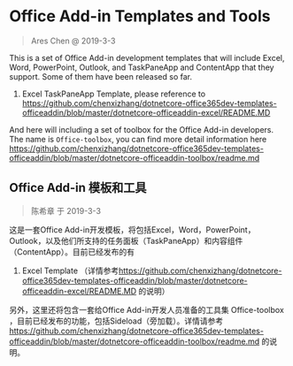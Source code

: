 # Office Add-in Templates and Tools

> Ares Chen @ 2019-3-3

This is a set of Office Add-in development templates that will include Excel, Word, PowerPoint, Outlook, and TaskPaneApp and ContentApp that they support. Some of them have been released so far.

1. Excel TaskPaneApp Template, please reference to <https://github.com/chenxizhang/dotnetcore-office365dev-templates-officeaddin/blob/master/dotnetcore-officeaddin-excel/README.MD>

And here will including a set of toolbox for the Office Add-in developers. The name is `Office-toolbox`, you can find more detail information here <https://github.com/chenxizhang/dotnetcore-office365dev-templates-officeaddin/blob/master/dotnetcore-officeaddin-toolbox/readme.md>

## Office Add-in 模板和工具

> 陈希章 于 2019-3-3

这是一套Office Add-in开发模板，将包括Excel，Word，PowerPoint，Outlook，以及他们所支持的任务面板（TaskPaneApp）和内容组件（ContentApp）。目前已经发布的有

1. Excel Template （详情参考<https://github.com/chenxizhang/dotnetcore-office365dev-templates-officeaddin/blob/master/dotnetcore-officeaddin-excel/README.MD> 的说明）

另外，这里还将包含一套给Office Add-in开发人员准备的工具集 Office-toolbox ，目前已经发布的功能，包括Sideload（旁加载）。详情请参考 <https://github.com/chenxizhang/dotnetcore-office365dev-templates-officeaddin/blob/master/dotnetcore-officeaddin-toolbox/readme.md> 的说明。
